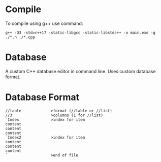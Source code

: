 # Compile
To compile using g++ use command:
```
g++ -O3 -std=c++17 -static-libgcc -static-libstdc++ -o main.exe -g ./*.h ./*.cpp
```

# Database
A custom C++ database editor in command line. Uses custom database format.

# Database Format
```
//table             >format (//table or //list)
//3                 >columns (1 for //list)
`Index              >index for item
content             
content
content
`Index2             >index for item
content
content
content
`                   >end of file
```
